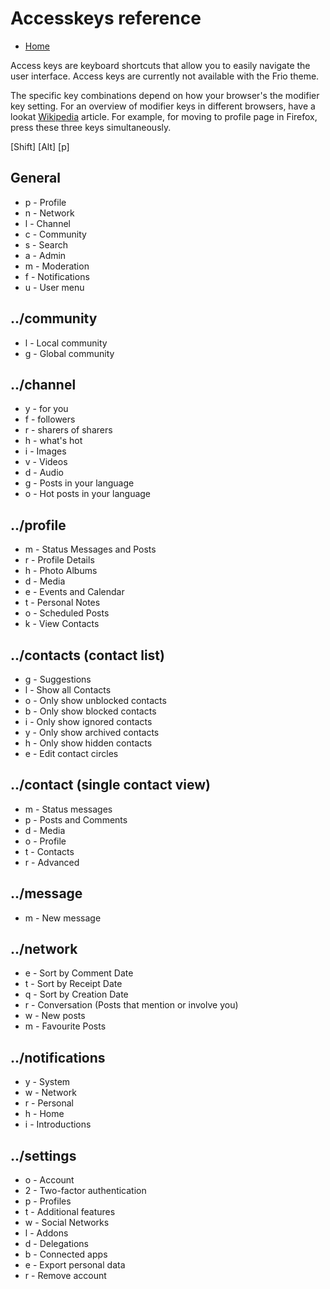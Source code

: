 Accesskeys reference
=======================

* [Home](help)

Access keys are keyboard shortcuts that allow you to easily navigate the user interface.
Access keys are currently not available with the Frio theme.

The specific key combinations depend on how your browser's the modifier key setting.
For an overview of modifier keys in different browsers, have a lookat [Wikipedia](https://en.wikipedia.org/wiki/Access_key) article.
For example, for moving to profile page in Firefox, press these three keys simultaneously.

[Shift] [Alt] [p]

General
-------
* p - Profile
* n - Network
* l - Channel
* c - Community
* s - Search
* a - Admin
* m - Moderation
* f - Notifications
* u - User menu

../community
--------
* l - Local community
* g - Global community

../channel
--------
* y - for you
* f - followers
* r - sharers of sharers
* h - what's hot
* i - Images
* v - Videos
* d - Audio
* g - Posts in your language
* o - Hot posts in your language

../profile
--------
* m - Status Messages and Posts
* r - Profile Details
* h - Photo Albums
* d - Media
* e - Events and Calendar
* t - Personal Notes
* o - Scheduled Posts
* k - View Contacts

../contacts (contact list)
---------
* g - Suggestions
* l - Show all Contacts
* o - Only show unblocked contacts
* b - Only show blocked contacts
* i - Only show ignored contacts
* y - Only show archived contacts
* h - Only show hidden contacts
* e - Edit contact circles

../contact (single contact view)
-------------------------------
* m - Status messages
* p - Posts and Comments
* d - Media
* o - Profile
* t - Contacts
* r - Advanced

../message
--------
* m - New message

../network
--------
* e - Sort by Comment Date
* t - Sort by Receipt Date
* q - Sort by Creation Date
* r - Conversation (Posts that mention or involve you)
* w - New posts
* m - Favourite Posts

../notifications
--------------
* y - System
* w - Network
* r - Personal
* h - Home
* i - Introductions

../settings
---------
* o - Account
* 2 - Two-factor authentication
* p - Profiles
* t - Additional features
* w - Social Networks
* l - Addons
* d - Delegations
* b - Connected apps
* e - Export personal data
* r - Remove account
